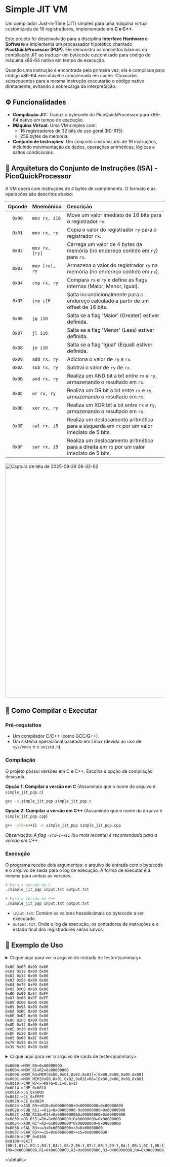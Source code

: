# Simple JIT VM

Um compilador Just-In-Time (JIT) simples para uma máquina virtual customizada de 16 registradores, implementado em **C e C++**.

Este projeto foi desenvolvido para a disciplina **Interface Hardware e Software** e implementa um processador hipotético chamado **PicoQuickProcessor (PQP)**. Ele demonstra os conceitos básicos da compilação JIT ao traduzir um bytecode customizado para código de máquina x86-64 nativo em tempo de execução.

Quando uma instrução é encontrada pela primeira vez, ela é compilada para código x86-64 executável e armazenada em cache. Chamadas subsequentes para a mesma instrução executarão o código nativo diretamente, evitando a sobrecarga da interpretação.

## ⚙️ Funcionalidades

  * **Compilação JIT:** Traduz o bytecode do PicoQuickProcessor para x86-64 nativo em tempo de execução.
  * **Máquina Virtual:** Uma VM simples com:
      * 16 registradores de 32 bits de uso geral (R0-R15).
      * 256 bytes de memória.
  * **Conjunto de Instruções:** Um conjunto customizado de 16 instruções, incluindo movimentação de dados, operações aritméticas, lógicas e saltos condicionais.

## 📜 Arquitetura do Conjunto de Instruções (ISA) - PicoQuickProcessor

A VM opera com instruções de 4 bytes de comprimento. O formato e as operações são descritos abaixo:

| Opcode | Mnemônico | Descrição |
| :----: | :------------ | :---------------------------------------------------------- |
| `0x00` | `mov rx, i16` | Move um valor imediato de 16 bits para o registrador `rx`. |
| `0x01` | `mov rx, ry` | Copia o valor do registrador `ry` para o registrador `rx`. |
| `0x02` | `mov rx, [ry]`| Carrega um valor de 4 bytes da memória (no endereço contido em `ry`) para `rx`. |
| `0x03` | `mov [rx], ry`| Armazena o valor do registrador `ry` na memória (no endereço contido em `rx`). |
| `0x04` | `cmp rx, ry` | Compara `rx` e `ry` e define as flags internas (Maior, Menor, Igual). |
| `0x05` | `jmp i16` | Salta incondicionalmente para o endereço calculado a partir de um offset de 16 bits. |
| `0x06` | `jg i16` | Salta se a flag 'Maior' (Greater) estiver definida. |
| `0x07` | `jl i16` | Salta se a flag 'Menor' (Less) estiver definida. |
| `0x08` | `je i16` | Salta se a flag 'Igual' (Equal) estiver definida. |
| `0x09` | `add rx, ry` | Adiciona o valor de `ry` a `rx`. |
| `0x0A` | `sub rx, ry` | Subtrai o valor de `ry` de `rx`. |
| `0x0B` | `and rx, ry` | Realiza um AND bit a bit entre `rx` e `ry`, armazenando o resultado em `rx`. |
| `0x0C` | `or rx, ry` | Realiza um OR bit a bit entre `rx` e `ry`, armazenando o resultado em `rx`. |
| `0x0D` | `xor rx, ry` | Realiza um XOR bit a bit entre `rx` e `ry`, armazenando o resultado em `rx`. |
| `0x0E` | `sal rx, i5` | Realiza um deslocamento aritmético para a esquerda em `rx` por um valor imediato de 5 bits. |
| `0x0F` | `sar rx, i5` | Realiza um deslocamento aritmético para a direita em `rx` por um valor imediato de 5 bits. |

<img width="880" height="738" alt="Captura de tela de 2025-09-29 08-32-02" src="https://github.com/user-attachments/assets/82dddfa0-e1e8-40e4-b030-4d7a3c1a205f" />

## 🚀 Como Compilar e Executar

### Pré-requisitos

  * Um compilador C/C++ (como GCC/G++).
  * Um sistema operacional baseado em Linux (devido ao uso de `sys/mman.h` e `unistd.h`).

### Compilação

O projeto possui versões em C e C++. Escolha a opção de compilação desejada.

**Opção 1: Compilar a versão em C**
(Assumindo que o nome do arquivo é `simple_jit_pqp.c`)

```bash
gcc -o simple_jit_pqp simple_jit_pqp.c
```

**Opção 2: Compilar a versão em C++**
(Assumindo que o nome do arquivo é `simple_jit_pqp.cpp`)

```bash
g++ -std=c++11 -o simple_jit_pqp simple_jit_pqp.cpp
```

*Observação: A flag `-std=c++11` (ou mais recente) é recomendada para a versão em C++.*

### Execução

O programa recebe dois argumentos: o arquivo de entrada com o bytecode e o arquivo de saída para o log de execução. A forma de executar é a mesma para ambas as versões.

```bash
# Para a versão em C
./simple_jit_pqp input.txt output.txt

# Para a versão em C++
./simple_jit_pqp input.txt output.txt
```

  * `input.txt`: Contém os valores hexadecimais do bytecode a ser executado.
  * `output.txt`: Onde o log da execução, os contadores de instruções e o estado final dos registradores serão salvos.

## 📝 Exemplo de Uso

<details>
<summary>Clique aqui para ver o arquivo de entrada de teste<\summary>

```
0x00 0x00 0x0D 0x00
0x01 0x12 0x00 0x00
0x02 0x34 0x00 0x00
0x03 0x56 0x00 0x00
0x04 0x78 0x00 0x00
0x05 0x00 0x00 0x00
0x06 0x00 0xE4 0xFF
0x07 0x00 0xDF 0xFF
0x08 0x00 0x00 0x00
0x09 0x9A 0x00 0x00
0x0A 0xBC 0x00 0x00
0x0B 0xDE 0x00 0x00
0x0C 0xF0 0x00 0x00
0x0D 0x12 0x00 0x00
0x0E 0x30 0x00 0x03
0x0F 0x30 0x00 0x0F
0x05 0x00 0xBC 0x00
0x78 0x56 0x34 0x12
0x39 0x30 0x00 0x00
```

</details>

<details>
<summary>Clique aqui para ver o arquivo de saída de teste<\summary>

```
0x0000->MOV_R0=0x0000000D
0x0004->MOV_R1=R2=0x00000000
0x0008->MOV_R3=MEM[0x00,0x01,0x02,0x03]=[0x00,0x00,0x0D,0x00]
0x000C->MOV_MEM[0x00,0x01,0x02,0x03]=R6=[0x00,0x00,0x00,0x00]
0x0010->CMP_R7<=>R8(G=0,L=0,E=1)
0x0014->JMP_0x0018
0x0018->JG_0x0000
0x001C->JL_0xFFFF
0x0020->JE_0x0024
0x0024->ADD_R9+=R10=0x00000000+0x00000000=0x00000000
0x0028->SUB_R11-=R12=0x00000000-0x00000000=0x00000000
0x002C->AND_R13&=R14=0x00000000&0x00000000=0x00000000
0x0030->OR_R15|=R0=0x00000000|0x0000000D=0x0000000D
0x0034->XOR_R1^=R2=0x00000000^0x00000000=0x00000000
0x0038->SAL_R3<<=3=0x000D0000<<3=0x00680000
0x003C->SAR_R3>>=15=0x00680000>>15=0x000000D0
0x0040->JMP_0x0100
0x0100->EXIT
[00:1,01:1,02:1,03:1,04:1,05:2,06:1,07:1,08:1,09:1,0A:1,0B:1,0C:1,0D:1,0E:1,0F:1]
[R0=0x0000000D,R1=0x00000000,R2=0x00000000,R3=0x000000D0,R4=0x00000000,R5=0x00000000,R6=0x00000000,R7=0x00000000,R8=0x00000000,R9=0x00000000,R10=0x00000000,R11=0x00000000,R12=0x00000000,R13=0x00000000,R14=0x00000000,R15=0x0000000D]
```

<\details>
